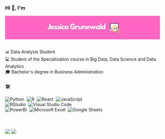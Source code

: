 ### Hi 👋, I'm

<div align="center">
  <img align="center" src="readme.jpg" width="1100" heigh="100" />
</div>
</br>

:bar_chart: Data Analysis Student </br>
:computer: Student of the Specialization course in Big Data, Data Science and Data Analytics </br>
:mortar_board: Bachelor's degree in Business Administration </br>

### 🛠 &nbsp;

![Python](https://img.shields.io/badge/-Python-05122A?style=flat&logo=python)&nbsp;
![R](https://img.shields.io/badge/-R-05122A?style=flat&logo=r)&nbsp;
![React](https://img.shields.io/badge/-React-05122A?style=flat&logo=react)&nbsp;
![JavaScript](https://img.shields.io/badge/-JavaScript-05122A?style=flat&logo=javascript)&nbsp;
</br>
![RStudio](https://img.shields.io/badge/-RStudio-05122A?style=flat&logo=rstudio)&nbsp;
![Visual Studio Code](https://img.shields.io/badge/-Visual%20Studio%20Code-05122A?style=flat&logo=visual-studio-code&logoColor=007ACC)&nbsp;
</br>
![PowerBI](https://img.shields.io/badge/-PowerBI-05122A?style=flat&logo=powerbi)&nbsp;
![Microsoft Excel](https://img.shields.io/badge/-MicrosoftExcel-05122A?style=flat&logo=microsoftexcel)&nbsp;
![Google Sheets](https://img.shields.io/badge/-GoogleSheets-05122A?style=flat&logo=googlesheets)&nbsp;



<br>

###
<div> 
  <a href="https://instagram.com/_grunewald" target="_blank"><img src="https://img.shields.io/badge/-Instagram-%23E4405F?style=for-the-badge&logo=instagram&logoColor=white" target="_blank"></a>
  <a href="https://www.linkedin.com/in/jessicagrunewald" target="_blank"><img src="https://img.shields.io/badge/-LinkedIn-%230077B5?style=for-the-badge&logo=linkedin&logoColor=white" target="_blank"></a>   
</div>




